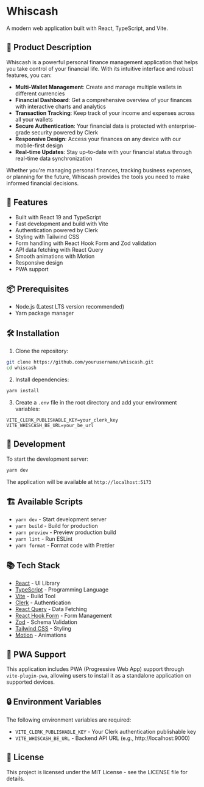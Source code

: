 # Whiscash

A modern web application built with React, TypeScript, and Vite.

## 📝 Product Description

Whiscash is a powerful personal finance management application that helps you take control of your financial life. With its intuitive interface and robust features, you can:

- **Multi-Wallet Management**: Create and manage multiple wallets in different currencies
- **Financial Dashboard**: Get a comprehensive overview of your finances with interactive charts and analytics
- **Transaction Tracking**: Keep track of your income and expenses across all your wallets
- **Secure Authentication**: Your financial data is protected with enterprise-grade security powered by Clerk
- **Responsive Design**: Access your finances on any device with our mobile-first design
- **Real-time Updates**: Stay up-to-date with your financial status through real-time data synchronization

Whether you're managing personal finances, tracking business expenses, or planning for the future, Whiscash provides the tools you need to make informed financial decisions.

## 🚀 Features

- Built with React 19 and TypeScript
- Fast development and build with Vite
- Authentication powered by Clerk
- Styling with Tailwind CSS
- Form handling with React Hook Form and Zod validation
- API data fetching with React Query
- Smooth animations with Motion
- Responsive design
- PWA support

## 📦 Prerequisites

- Node.js (Latest LTS version recommended)
- Yarn package manager

## 🛠️ Installation

1. Clone the repository:
```bash
git clone https://github.com/yourusername/whiscash.git
cd whiscash
```

2. Install dependencies:
```bash
yarn install
```

3. Create a `.env` file in the root directory and add your environment variables:
```env
VITE_CLERK_PUBLISHABLE_KEY=your_clerk_key
VITE_WHISCASH_BE_URL=your_be_url
```

## 🔧 Development

To start the development server:

```bash
yarn dev
```

The application will be available at `http://localhost:5173`

## 🏗️ Available Scripts

- `yarn dev` - Start development server
- `yarn build` - Build for production
- `yarn preview` - Preview production build
- `yarn lint` - Run ESLint
- `yarn format` - Format code with Prettier

## 📚 Tech Stack

- [React](https://react.dev/) - UI Library
- [TypeScript](https://www.typescriptlang.org/) - Programming Language
- [Vite](https://vitejs.dev/) - Build Tool
- [Clerk](https://clerk.com/) - Authentication
- [React Query](https://tanstack.com/query/latest) - Data Fetching
- [React Hook Form](https://react-hook-form.com/) - Form Management
- [Zod](https://zod.dev/) - Schema Validation
- [Tailwind CSS](https://tailwindcss.com/) - Styling
- [Motion](https://motion.dev/) - Animations

## 📱 PWA Support

This application includes PWA (Progressive Web App) support through `vite-plugin-pwa`, allowing users to install it as a standalone application on supported devices.

## 🔒 Environment Variables

The following environment variables are required:

- `VITE_CLERK_PUBLISHABLE_KEY` - Your Clerk authentication publishable key
- `VITE_WHISCASH_BE_URL` - Backend API URL (e.g., http://localhost:9000)

## 📄 License

This project is licensed under the MIT License - see the LICENSE file for details.
